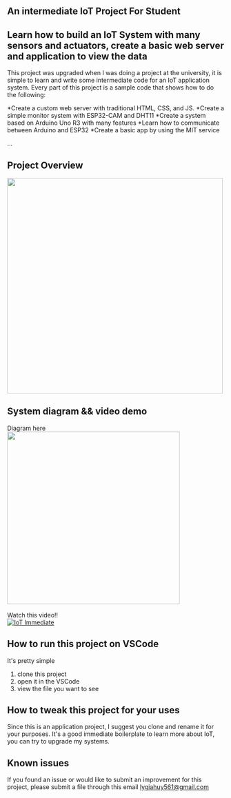 ## An intermediate IoT Project For Student

## Learn how to build an IoT System with many sensors and actuators, create a basic web server and application to view the data
This project was upgraded when I was doing a project at the university, it is simple to learn and write some intermediate code for an IoT application system.
Every part of this project is a sample code that shows how to do the following:

*Create a custom web server with traditional HTML, CSS, and JS.
*Create a simple monitor system with ESP32-CAM and DHT11
*Create a system based on Arduino Uno R3 with many features
*Learn how to communicate between Arduino and ESP32
*Create a basic app by using the MIT service

...
## Project Overview

<img src="https://github.com/jamesli72/Crop-Monitoring-IoT-Basic/assets/141984131/7d195c78-aa67-4692-b943-e07149b08055" width="500" height="500">

## System diagram && video demo

Diagram here
\
<img src="https://github.com/jamesli72/Crop-Monitoring-IoT-Basic/assets/141984131/3140ac28-b262-4821-9a67-bfa7e33df556" width="400" height="400">
\
\
Watch this video!!
\
[![IoT Immediate](https://i9.ytimg.com/vi_webp/Vykp29GQEq8/mqdefault.webp?v=65e16627&sqp=CIDLha8G&rs=AOn4CLA-iQrZQFoSkVg5V1iSr3iYIcc2_A)](https://www.youtube.com/watch?v=Vykp29GQEq8&t=4s)

## How to run this project on VSCode
It's pretty simple
1. clone this project
2. open it in the VSCode
3. view the file you want to see

## How to tweak this project for your uses

Since this is an application project, I suggest you clone and rename it for your purposes. It's a good immediate boilerplate to learn more about IoT, you can try to upgrade my systems.

## Known issues

If you found an issue or would like to submit an improvement for this project, please submit a file through this email lygiahuy561@gmail.com
